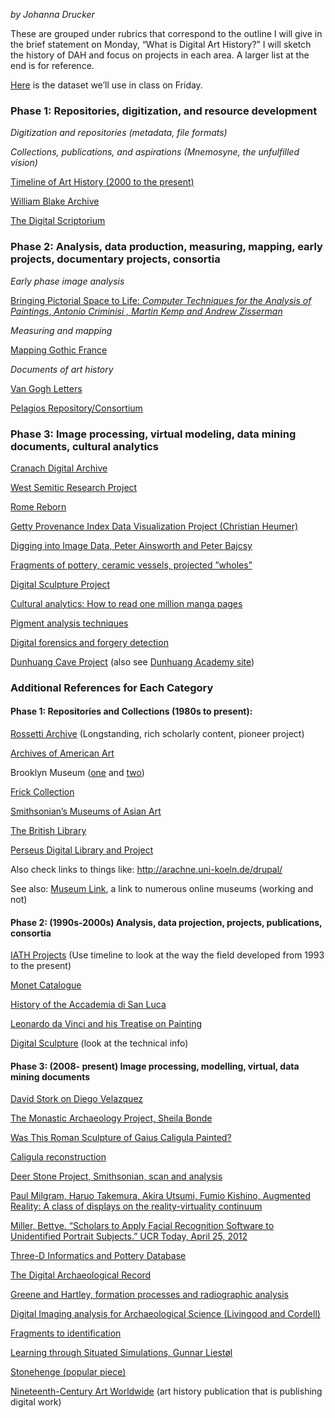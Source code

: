 *by Johanna Drucker*

These are grouped under rubrics that correspond to the outline I will
give in the brief statement on Monday, “What is Digital Art History?” I
will sketch the history of DAH and focus on projects in each area. A
larger list at the end is for reference.

[Here](AH%20Data%20for%20Tuesday.%20%20Image%20file%20formats,%20Wiki%20page%20%20http://en.wikipedia.org/wiki/Image_file_formats)
is the dataset we’ll use in class on Friday.

### Phase 1: Repositories, digitization, and resource development

*Digitization and repositories (metadata, file formats)*

*Collections, publications, and aspirations (Mnemosyne, the unfulfilled
vision)*

[Timeline of Art History (2000 to the
present)](http://www.metmuseum.org/toah/)

[William Blake Archive](%20http://www.blakearchive.org/blake/)

[The Digital
Scriptorium](%20http://bancroft.berkeley.edu/digitalscriptorium/about/)

### Phase 2: Analysis, data production, measuring, mapping, early projects, documentary projects, consortia

*Early phase image analysis*

[Bringing Pictorial Space to Life: *Computer Techniques for the Analysis
of Paintings*, *Antonio Criminisi , Martin Kemp and Andrew
Zisserman*](http://research.microsoft.com/apps/pubs/default.aspx?id=67260)

*Measuring and mapping*

[Mapping Gothic France](http://mappinggothic.org/)

*Documents of art history*

[Van Gogh Letters](http://vangoghletters.org/vg/)

[Pelagios Repository/Consortium](http://pelagios-project.blogspot.com)

### Phase 3: Image processing, virtual modeling, data mining documents, cultural analytics

[Cranach Digital Archive](http://www.lucascranach.org/index.html)

[West Semitic Research
Project](https://www.usc.edu/dept/LAS/wsrp/information/)

[Rome Reborn](http://romereborn.frischerconsulting.com/)

[Getty Provenance Index Data Visualization Project (Christian
Heumer)](http://www.getty.edu/research/tools/provenance/)

[Digging into Image Data, Peter Ainsworth and Peter
Bajcsy](http://isda.ncsa.illinois.edu/DID/)

[Fragments of pottery, ceramic vessels, projected
”wholes”](http://what-when-how.com/digital-imaging-for-cultural-heritage-preservation/computational-analysis-of-archaeological-ceramic-vessels-and-their-fragments-digital-imaging-part-1/)

[Digital Sculpture Project](http://www.digitalsculpture.org/index.html)

[Cultural analytics: How to read one million manga
pages](http://www.imageandnarrative.be/index.php/imagenarrative/article/view/133)

[Pigment analysis
techniques](http://www.webexhibits.org/pigments/intro/spectroscopy.html)

[Digital forensics and forgery
detection](http://phys.org/news/2012-01-ion-art-forgery.html)

[Dunhuang Cave Project](http://www.asia.si.edu/events/pure-land.asp)
(also see [Dunhuang Academy site](http://enweb.dha.ac.cn/index.htm))

### **Additional References for Each Category**

#### Phase 1: Repositories and Collections (1980s to present):

[Rossetti Archive](www.rossettiarchive.org) (Longstanding, rich
scholarly content, pioneer project)

[Archives of American Art](http://www.aaa.si.edu/collections/online)

Brooklyn Museum
([one](http://www.brooklynmuseum.org/opencollection/american_art) and
[two](http://www.brooklynmuseum.org/eascfa/dinner_party/home.php))

[Frick
Collection](http://collections.frick.org/introduction?t:state:flow=653090e8-1a1a-46f4-9c3c-fea8b6447bc5)

[Smithsonian’s Museums of Asian
Art](http://www.asia.si.edu/SongYuan/contents.asp)

[The British Library](http://www.bl.uk/manuscripts/)

[Perseus Digital Library and
Project](http://www.perseus.tufts.edu/hopper/)

Also check links to things like: http://arachne.uni-koeln.de/drupal/

See also: [Museum Link](http://museumlink.com/virtual.htm), a link to
numerous online museums (working and not)

#### Phase 2: (1990s-2000s) Analysis, data projection, projects, publications, consortia

[IATH Projects](http://www.iath.virginia.edu/projects.html) (Use
timeline to look at the way the field developed from 1993 to the
present)

[Monet
Catalogue](https://publications.artic.edu/reader/monet‐paintings‐and‐drawings‐art‐institute‐chicago)

[History of the Accademia di San
Luca](http://www.nga.gov/casva/accademia/intro.shtm)

[Leonardo da Vinci and his Treatise on
Painting](http://www.treatiseonpainting.org/home.html)

[Digital Sculpture](http://www.digitalsculpture.org/tools.html) (look at
the technical info)

#### Phase 3: (2008- present) Image processing, modelling, virtual, data mining documents

[David Stork on Diego
Velazquez](http://www.washingtonpost.com/wp-dyn/content/article/2009/04/24/AR2009042402232.html)

[The Monastic Archaeology Project, Sheila
Bonde](http://polo.services.brown.edu:8080/exist/monarch/index.html)

[Was This Roman Sculpture of Gaius Caligula
Painted?](http://www.biblicalarchaeology.org/daily/biblical-artifacts/artifacts-and-the-bible/was-this-roman-sculpture-of-gaius-caligula-painted/)

[Caligula
reconstruction](http://pinacothecasaeculumaureum.blogspot.com/2011/05/caligula-reconstruction-of-original.html)

[Deer Stone Project, Smithsonian, scan and
analysis](http://www.si.edu/mci/english/research/conservation/deer_stones.html)

[Paul Milgram, Haruo Takemura, Akira Utsumi, Fumio Kishino, Augmented
Reality: A class of displays on the reality-virtuality
continuum](http://wiki.commres.org/pds/Project_7eNrf2010/_5.pdf)

[Miller, Bettye. “Scholars to Apply Facial Recognition Software to
Unidentified Portrait Subjects.” UCR Today, April 25,
2012](http://ucrtoday.ucr.edu/5453)

[Three-D Informatics and Pottery
Database](http://ucsdnews.ucsd.edu/archive/newsrel/general/08-08CISA3.asp)

[The Digital Archaeological Record](http://core.tdar.org/project/6028)

[Greene and Hartley, formation processes and radiographic
analysis](http://mae.uchicago.edu/_pubs/Greene_and_Hartley_2009.pdf)

[Digital Imaging analysis for Archaeological Science (Livingood and
Cordell)](http://mae.uchicago.edu/_pubs/Greene_and_Hartley_2009.pdf)

[Fragments to
identification](http://www.csis.pace.edu/~ctappert/srd2005/c2.pdf)

[Learning through Situated Simulations, Gunnar
Liestøl](http://net.educause.edu/ir/library/pdf/erb1101.pdf)

[Stonehenge (popular
piece)](http://www.newscientist.com/blogs/culturelab/2011/12/stonehenge-gets-augmented.html)

[Nineteenth-Century Art Worldwide](http://www.19thc-artworldwide.org)
(art history publication that is publishing digital work)
